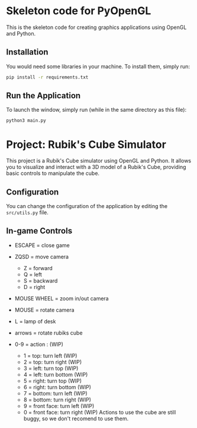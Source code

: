 # Skeleton code for PyOpenGL

This is the skeleton code for creating graphics applications using OpenGL and Python.


## Installation

You would need some libraries in your machine. To install them, simply run:
```bash
pip install -r requirements.txt
```


## Run the Application

To launch the window, simply run (while in the same directory as this file):
```bash
python3 main.py
```


# Project: Rubik's Cube Simulator
This project is a Rubik's Cube simulator using OpenGL and Python. It allows you to visualize and interact with a 3D model of a Rubik's Cube, providing basic controls to manipulate the cube.


## Configuration
You can change the configuration of the application by editing the `src/utils.py` file.


## In-game Controls
- ESCAPE = close game

- ZQSD = move camera
  - Z = forward
  - Q = left
  - S = backward
  - D = right
- MOUSE WHEEL = zoom in/out camera
- MOUSE = rotate camera

- L = lamp of desk

- arrows = rotate rubiks cube
- 0-9 = action : (WIP)
  - 1 = top: turn left (WIP)
  - 2 = top: turn right (WIP)
  - 3 = left: turn top (WIP)
  - 4 = left: turn bottom (WIP)
  - 5 = right: turn top (WIP)
  - 6 = right: turn bottom (WIP)
  - 7 = bottom: turn left (WIP)
  - 8 = bottom: turn right (WIP)
  - 9 = front face: turn left (WIP)
  - 0 = front face: turn right (WIP)
Actions to use the cube are still buggy, so we don't recomend to use them.
